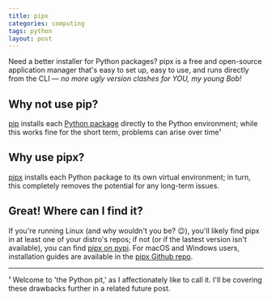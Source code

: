 ```yaml
---
title: pipx
categories: computing
tags: python
layout: post
---
```


Need a better installer for Python packages? pipx is a free and open-source application manager that's easy to set up, easy to use, and runs directly from the CLI — _no more ugly version clashes for YOU, my young Bob!_

<h2>Why not use pip?</h2>

[pip](https://pip.pypa.io/en/stable/) installs each [Python package](https://packaging.python.org/en/latest/) directly to the Python environment; while this works fine for the short term, problems can arise over time¹ 

<h2>Why use pipx?</h2>

[pipx](https://pypa.github.io/pipx/) installs each Python package to its own virtual environment; in turn, this completely removes the potential for any long-term issues. 

<h2>Great! Where can I find it?</h2>

If you're running Linux (and why wouldn't you be? 😉), you'll likely find pipx in at least one of your distro's repos; if not (or if the lastest version isn't available), you can find [pipx on pypi](https://pypi.org/project/pipx/). For macOS and Windows users, installation guides are available in the [pipx Github repo](https://github.com/pypa/pipx).

---

¹ Welcome to 'the Python pit,' as I affectionately like to call it. I'll be covering these drawbacks further in a related future post.



